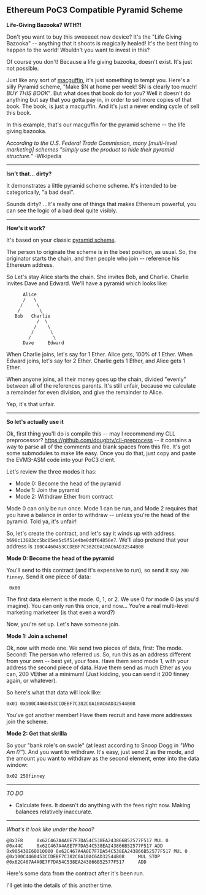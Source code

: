 Ethereum PoC3 Compatible Pyramid Scheme
---

**Life-Giving Bazooka? WTH?!**

Don't you want to buy this sweeeeet new device? It's the "Life Giving Bazooka" -- anything that it shoots is magically healed! It's the best thing to happen to the world! Wouldn't you want to invest in this?

Of course you don't! Because a life giving bazooka, doesn't exist. It's just not possible.

Just like any sort of [macguffin](http://en.wikipedia.org/wiki/MacGuffin), it's just something to tempt you. Here's a silly Pyramid scheme, "Make $N at home per week! $N is clearly too much! *BUY THIS BOOK*". But what does that book do for you? Well it doesn't do anything but say that you gotta pay in, in order to sell more copies of that book. The book, is just a macguffin. And it's just a never ending cycle of sell this book.

In this example, that's our macguffin for the pyramid scheme -- the life giving bazooka.

*According to the U.S. Federal Trade Commission, many [multi-level marketing] schemes "simply use the product to hide their pyramid structure."* -Wikipedia

---

**Isn't that... dirty?**

It demonstrates a little pyramid scheme scheme. It's intended to be categorically, "a bad deal". 

Sounds dirty? ...It's really one of things that makes Ethereum powerful, you can see the logic of a bad deal quite visibly.

---

**How's it work?**

It's based on your classic [pyramid scheme](http://en.wikipedia.org/wiki/Pyramid_scheme). 

The person to originate the scheme is in the best position, as usual. So, the originator starts the chain, and then people who join -- reference his Ethereum address. 

So Let's stay Alice starts the chain. She invites Bob, and Charlie. Charlie invites Dave and Edward. We'll have a pyramid which looks like:

          Alice
          /   \
         /     \
        /       \
       Bob   Charlie
               /  \
              /    \
             /      \
            /        \
          Dave     Edward

When Charlie joins, let's say for 1 Ether. Alice gets, 100% of 1 Ether. When Edward joins, let's say for 2 Ether. Charlie gets 1 Ether, and Alice gets 1 Ether. 

When anyone joins, all their money goes up the chain, divided "evenly" between all of the references parents. It's still unfair, because we calculate a remainder for even division, and give the remainder to Alice.

Yep, it's that unfair.

---

**So let's actually use it**

Ok, first thing you'll do is compile this -- may I recommend my CLL preprocessor? https://github.com/dougbtv/cll-preprocess -- it contains a way to parse all of the comments and blank spaces from this file. It's got some submodules to make life easy. Once you do that, just copy and paste the EVM3-ASM code into your PoC3 client.

Let's review the three modes it has:

- Mode 0: Become the head of the pyramid
- Mode 1: Join the pyramid
- Mode 2: Withdraw Ether from contract

Mode 0 can only be run once. Mode 1 can be run, and Mode 2 requires that you have a balance in order to withdraw -- unless you're the head of the pyramid. Told ya, it's unfair!

So, let's create the contract, and let's say it winds up with address. `b690c13683cc5bc05ea5c5f51e4be0ddf64856e7`. We'll also pretend that your address is `100C4460453CCDEBF7C382C0A10AC6AD32544B08`

**Mode 0: Become the head of the pyramid**

You'll send to this contract (and it's expensive to run), so send it say `200 finney`. Send it one piece of data:

     0x00

The first data element is the mode. 0, 1, or 2. We use 0 for mode 0 (as you'd imagine). You can only run this once, and now... You're a real multi-level marketing marketeer (is that even a word?)

Now, you're set up. Let's have someone join.

**Mode 1: Join a scheme!**

Ok, now with mode one. We send two pieces of data, first: The mode. Second: The person who referred us. So, run this as an address different from your own -- best yet, your foes. Have them send mode 1, with your address the second piece of data. Have them send as much Ether as you can, 200 VEther at a minimum! (Just kidding, you can send it 200 finney again, or whatever).

So here's what that data will look like:

    0x01 0x100C4460453CCDEBF7C382C0A10AC6AD32544B08

You've got another member! Have them recruit and have more addresses join the scheme.

**Mode 2: Get that skrilla**

So your "bank role's on swole" (at least according to Snoop Dogg in *"Who Am I?"*). And you want to withdraw. It's easy, just send 2 as the mode, and the amount you want to withdraw as the second element, enter into the data window:

    0x02 250finney

---

*TO DO*

- Calculate fees. It doesn't do anything with the fees right now. Making balances relatively inaccurate.

---

*What's it look like under the hood?*

    @0x3E8     0x62C467A4A0E7F7DA54C538EA243866B52577F517 MUL 0
    @0x44C     0x62C467A4A0E7F7DA54C538EA243866B52577F517 ADD 0x905438E60010000 0x62C467A4A0E7F7DA54C538EA243866B52577F517 MUL 0
    @0x100C4460453CCDEBF7C382C0A10AC6AD32544B08     MUL STOP
    @0x62C467A4A0E7F7DA54C538EA243866B52577F517     ADD

Here's some data from the contract after it's been run.

I'll get into the details of this another time.

